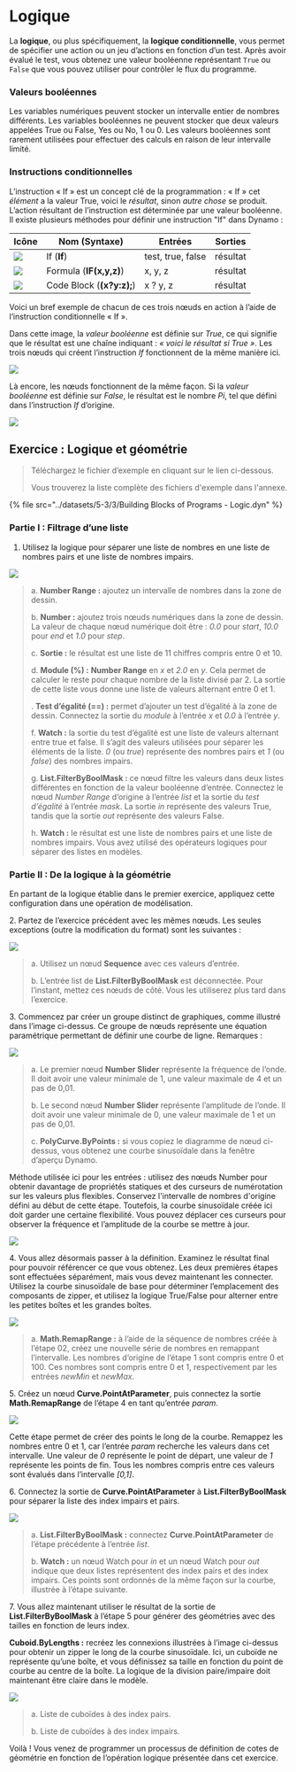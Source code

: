 # Logique

La **logique**, ou plus spécifiquement, la **logique conditionnelle**, vous permet de spécifier une action ou un jeu d’actions en fonction d’un test. Après avoir évalué le test, vous obtenez une valeur booléenne représentant `True` ou `False` que vous pouvez utiliser pour contrôler le flux du programme.

### Valeurs booléennes

Les variables numériques peuvent stocker un intervalle entier de nombres différents. Les variables booléennes ne peuvent stocker que deux valeurs appelées True ou False, Yes ou No, 1 ou 0. Les valeurs booléennes sont rarement utilisées pour effectuer des calculs en raison de leur intervalle limité.

### Instructions conditionnelles

L’instruction « If » est un concept clé de la programmation : « If » cet _élément_ a la valeur True, voici le _résultat_, sinon _autre chose_ se produit. L’action résultant de l’instruction est déterminée par une valeur booléenne. Il existe plusieurs méthodes pour définir une instruction "If" dans Dynamo :

| Icône                                            | Nom (Syntaxe)             | Entrées            | Sorties |
| ----------------------------------------------- | ------------------------- | ----------------- | ------- |
| ![](../images/5-3/3/If.jpg)         | If (**If**)               | test, true, false | résultat  |
| ![](../images/5-3/3/Formula.jpg)          | Formula (**IF(x,y,z)**)   | x, y, z           | résultat  |
| ![](../images/5-3/3/CodeBlock.jpg) | Code Block (**(x?y:z);**) | x ? y, z           | résultat  |

Voici un bref exemple de chacun de ces trois nœuds en action à l’aide de l’instruction conditionnelle « If ».

Dans cette image, la _valeur booléenne_ est définie sur _True_, ce qui signifie que le résultat est une chaîne indiquant : _« voici le résultat si True »_. Les trois nœuds qui créent l’instruction _If_ fonctionnent de la même manière ici.

![](../images/5-3/3/logic-conditionalstatements01false.jpg)

Là encore, les nœuds fonctionnent de la même façon. Si la _valeur booléenne_ est définie sur _False_, le résultat est le nombre _Pi_, tel que défini dans l’instruction _If_ d’origine.

![](../images/5-3/3/logic-conditionalstatements02true.jpg)

## Exercice : Logique et géométrie

> Téléchargez le fichier d’exemple en cliquant sur le lien ci-dessous.
>
> Vous trouverez la liste complète des fichiers d'exemple dans l'annexe.

{% file src="../datasets/5-3/3/Building Blocks of Programs - Logic.dyn" %}

### Partie I : Filtrage d’une liste

1. Utilisez la logique pour séparer une liste de nombres en une liste de nombres pairs et une liste de nombres impairs.

![](../images/5-3/3/logic-exercisepartI-01.jpg)

> a. **Number Range :** ajoutez un intervalle de nombres dans la zone de dessin.
>
> b. **Number :** ajoutez trois nœuds numériques dans la zone de dessin. La valeur de chaque nœud numérique doit être : _0.0_ pour _start_, _10.0_ pour _end_ et _1.0_ pour _step_.
>
> c. **Sortie :** le résultat est une liste de 11 chiffres compris entre 0 et 10.
>
> d. **Module (%) :** **Number Range** en _x_ et _2.0_ en _y_. Cela permet de calculer le reste pour chaque nombre de la liste divisé par 2. La sortie de cette liste vous donne une liste de valeurs alternant entre 0 et 1.
>
> . **Test d’égalité (==) :** permet d’ajouter un test d’égalité à la zone de dessin. Connectez la sortie du _module_ à l’entrée _x_ et _0.0_ à l’entrée _y_.
>
> f. **Watch :** la sortie du test d’égalité est une liste de valeurs alternant entre true et false. Il s’agit des valeurs utilisées pour séparer les éléments de la liste. _0_ (ou _true_) représente des nombres pairs et _1_ (ou _false_) des nombres impairs.
>
> g. **List.FilterByBoolMask :** ce nœud filtre les valeurs dans deux listes différentes en fonction de la valeur booléenne d’entrée. Connectez le nœud _Number Range_ d’origine à l’entrée _list_ et la sortie du _test d’égalité_ à l’entrée _mask_. La sortie _in_ représente des valeurs True, tandis que la sortie _out_ représente des valeurs False.
>
> h. **Watch :** le résultat est une liste de nombres pairs et une liste de nombres impairs. Vous avez utilisé des opérateurs logiques pour séparer des listes en modèles.

### Partie II : De la logique à la géométrie

En partant de la logique établie dans le premier exercice, appliquez cette configuration dans une opération de modélisation.

2\. Partez de l’exercice précédent avec les mêmes nœuds. Les seules exceptions (outre la modification du format) sont les suivantes :

![](../images/5-3/3/logic-exercisepartII-01.jpg)

> a. Utilisez un nœud **Sequence** avec ces valeurs d’entrée.
>
> b. L’entrée list de **List.FilterByBoolMask** est déconnectée. Pour l’instant, mettez ces nœuds de côté. Vous les utiliserez plus tard dans l’exercice.

3\. Commencez par créer un groupe distinct de graphiques, comme illustré dans l’image ci-dessus. Ce groupe de nœuds représente une équation paramétrique permettant de définir une courbe de ligne. Remarques :

![](../images/5-3/3/logic-exercisepartII-02.jpg)

> a. Le premier nœud **Number Slider** représente la fréquence de l’onde. Il doit avoir une valeur minimale de 1, une valeur maximale de 4 et un pas de 0,01.
>
> b. Le second nœud **Number Slider** représente l’amplitude de l’onde. Il doit avoir une valeur minimale de 0, une valeur maximale de 1 et un pas de 0,01.
>
> c. **PolyCurve.ByPoints :** si vous copiez le diagramme de nœud ci-dessus, vous obtenez une courbe sinusoïdale dans la fenêtre d’aperçu Dynamo.

Méthode utilisée ici pour les entrées : utilisez des nœuds Number pour obtenir davantage de propriétés statiques et des curseurs de numérotation sur les valeurs plus flexibles. Conservez l'intervalle de nombres d'origine défini au début de cette étape. Toutefois, la courbe sinusoïdale créée ici doit garder une certaine flexibilité. Vous pouvez déplacer ces curseurs pour observer la fréquence et l’amplitude de la courbe se mettre à jour.

![](../images/5-3/3/logic-exercisepartII-03.gif)

4\. Vous allez désormais passer à la définition. Examinez le résultat final pour pouvoir référencer ce que vous obtenez. Les deux premières étapes sont effectuées séparément, mais vous devez maintenant les connecter. Utilisez la courbe sinusoïdale de base pour déterminer l’emplacement des composants de zipper, et utilisez la logique True/False pour alterner entre les petites boîtes et les grandes boîtes.

![](../images/5-3/3/logic-exercisepartII-04.jpg)

> a. **Math.RemapRange :** à l’aide de la séquence de nombres créée à l’étape 02, créez une nouvelle série de nombres en remappant l’intervalle. Les nombres d’origine de l’étape 1 sont compris entre 0 et 100. Ces nombres sont compris entre 0 et 1, respectivement par les entrées _newMin_ et _newMax_.

5\. Créez un nœud **Curve.PointAtParameter**, puis connectez la sortie **Math.RemapRange** de l’étape 4 en tant qu’entrée _param_.

![](../images/5-3/3/logic-exercisepartII-05.jpg)

Cette étape permet de créer des points le long de la courbe. Remappez les nombres entre 0 et 1, car l’entrée _param_ recherche les valeurs dans cet intervalle. Une valeur de _0_ représente le point de départ, une valeur de _1_ représente les points de fin. Tous les nombres compris entre ces valeurs sont évalués dans l’intervalle _[0,1]_.

6\. Connectez la sortie de **Curve.PointAtParameter** à **List.FilterByBoolMask** pour séparer la liste des index impairs et pairs.

![](../images/5-3/3/logic-exercisepartII-06.jpg)

> a. **List.FilterByBoolMask :** connectez **Curve.PointAtParameter** de l’étape précédente à l’entrée _list_.
>
> b. **Watch :** un nœud Watch pour _in_ et un nœud Watch pour _out_ indique que deux listes représentent des index pairs et des index impairs. Ces points sont ordonnés de la même façon sur la courbe, illustrée à l’étape suivante.

7\. Vous allez maintenant utiliser le résultat de la sortie de **List.FilterByBoolMask** à l’étape 5 pour générer des géométries avec des tailles en fonction de leurs index.

**Cuboid.ByLengths :** recréez les connexions illustrées à l’image ci-dessus pour obtenir un zipper le long de la courbe sinusoïdale. Ici, un cuboïde ne représente qu’une boîte, et vous définissez sa taille en fonction du point de courbe au centre de la boîte. La logique de la division paire/impaire doit maintenant être claire dans le modèle.

![](../images/5-3/3/logic-exercisepartII-07.jpg)

> a. Liste de cuboïdes à des index pairs.
>
> b. Liste de cuboïdes à des index impairs.

Voilà ! Vous venez de programmer un processus de définition de cotes de géométrie en fonction de l’opération logique présentée dans cet exercice.
